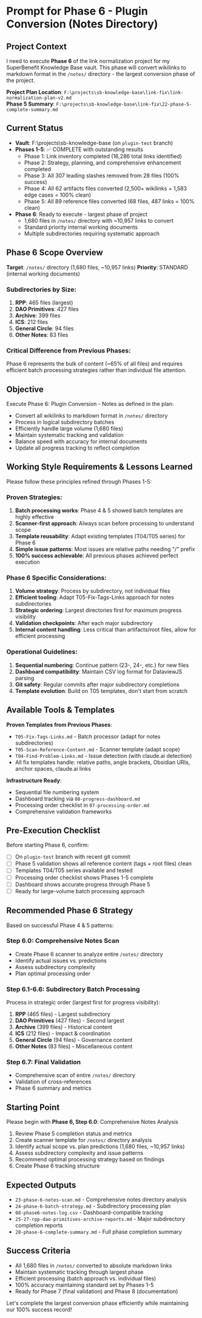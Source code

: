 # Prompt for Phase 6 - Plugin Conversion (Notes Directory)

## Project Context

I need to execute **Phase 6** of the link normalization project for my SuperBenefit Knowledge Base vault. This phase will convert wikilinks to markdown format in the `/notes/` directory - the largest conversion phase of the project.

**Project Plan Location**: `F:\projects\sb-knowledge-base\link-fix\link-normalization-plan-v2.md`  
**Phase 5 Summary**: `F:\projects\sb-knowledge-base\link-fix\22-phase-5-complete-summary.md`

## Current Status

- **Vault**: F:\projects\sb-knowledge-base (on `plugin-test` branch)
- **Phases 1-5**: ✅ COMPLETE with outstanding results
  - Phase 1: Link inventory completed (16,286 total links identified)
  - Phase 2: Strategy, planning, and comprehensive enhancement completed
  - Phase 3: All 307 leading slashes removed from 28 files (100% success)
  - Phase 4: All 62 artifacts files converted (2,500+ wikilinks + 1,583 edge cases = 100% clean)
  - Phase 5: All 89 reference files converted (68 files, 487 links = 100% clean)
- **Phase 6**: Ready to execute - largest phase of project
  - 1,680 files in `/notes/` directory with ~10,957 links to convert
  - Standard priority internal working documents
  - Multiple subdirectories requiring systematic approach

## Phase 6 Scope Overview

**Target**: `/notes/` directory (1,680 files, ~10,957 links)
**Priority**: STANDARD (internal working documents)

### Subdirectories by Size:
1. **RPP**: 465 files (largest)
2. **DAO Primitives**: 427 files  
3. **Archive**: 399 files
4. **ICS**: 212 files
5. **General Circle**: 94 files
6. **Other Notes**: 83 files

### **Critical Difference from Previous Phases**:
Phase 6 represents the bulk of content (~65% of all files) and requires efficient batch processing strategies rather than individual file attention.

## Objective

Execute Phase 6: Plugin Conversion - Notes as defined in the plan:

- Convert all wikilinks to markdown format in `/notes/` directory
- Process in logical subdirectory batches  
- Efficiently handle large volume (1,680 files)
- Maintain systematic tracking and validation
- Balance speed with accuracy for internal documents
- Update all progress tracking to reflect completion

## Working Style Requirements & Lessons Learned

Please follow these principles refined through Phases 1-5:

### **Proven Strategies**:
1. **Batch processing works**: Phase 4 & 5 showed batch templates are highly effective
2. **Scanner-first approach**: Always scan before processing to understand scope
3. **Template reusability**: Adapt existing templates (T04/T05 series) for Phase 6
4. **Simple issue patterns**: Most issues are relative paths needing "/" prefix
5. **100% success achievable**: All previous phases achieved perfect execution

### **Phase 6 Specific Considerations**:
1. **Volume strategy**: Process by subdirectory, not individual files
2. **Efficient tooling**: Adapt T05-Fix-Tags-Links approach for notes subdirectories
3. **Strategic ordering**: Largest directories first for maximum progress visibility
4. **Validation checkpoints**: After each major subdirectory
5. **Internal content handling**: Less critical than artifacts/root files, allow for efficient processing

### **Operational Guidelines**:
1. **Sequential numbering**: Continue pattern (23-, 24-, etc.) for new files
2. **Dashboard compatibility**: Maintain CSV log format for DataviewJS parsing
3. **Git safety**: Regular commits after major subdirectory completions
4. **Template evolution**: Build on T05 templates, don't start from scratch

## Available Tools & Templates

**Proven Templates from Previous Phases**:
- `T05-Fix-Tags-Links.md` - Batch processor (adapt for notes subdirectories)
- `T05-Scan-Reference-Content.md` - Scanner template (adapt scope)
- `T04-Find-Problem-Links.md` - Issue detection (with claude.ai detection)
- All fix templates handle: relative paths, angle brackets, Obsidian URIs, anchor spaces, claude.ai links

**Infrastructure Ready**:
- Sequential file numbering system
- Dashboard tracking via `08-progress-dashboard.md`
- Processing order checklist in `07-processing-order.md`
- Comprehensive validation frameworks

## Pre-Execution Checklist

Before starting Phase 6, confirm:

- [ ] On `plugin-test` branch with recent git commit
- [ ] Phase 5 validation shows all reference content (tags + root files) clean  
- [ ] Templates T04/T05 series available and tested
- [ ] Processing order checklist shows Phases 1-5 complete
- [ ] Dashboard shows accurate progress through Phase 5
- [ ] Ready for large-volume batch processing approach

## Recommended Phase 6 Strategy

Based on successful Phase 4 & 5 patterns:

### **Step 6.0: Comprehensive Notes Scan**
- Create Phase 6 scanner to analyze entire `/notes/` directory
- Identify actual issues vs. predictions
- Assess subdirectory complexity
- Plan optimal processing order

### **Step 6.1-6.6: Subdirectory Batch Processing**  
Process in strategic order (largest first for progress visibility):
1. **RPP** (465 files) - Largest subdirectory
2. **DAO Primitives** (427 files) - Second largest
3. **Archive** (399 files) - Historical content
4. **ICS** (212 files) - Impact & coordination
5. **General Circle** (94 files) - Governance content
6. **Other Notes** (83 files) - Miscellaneous content

### **Step 6.7: Final Validation**
- Comprehensive scan of entire `/notes/` directory
- Validation of cross-references
- Phase 6 summary and metrics

## Starting Point

Please begin with **Phase 6, Step 6.0**: Comprehensive Notes Analysis

1. Review Phase 5 completion status and metrics
2. Create scanner template for `/notes/` directory analysis
3. Identify actual scope vs. plan predictions (1,680 files, ~10,957 links)
4. Assess subdirectory complexity and issue patterns
5. Recommend optimal processing strategy based on findings
6. Create Phase 6 tracking structure

## Expected Outputs

- `23-phase-6-notes-scan.md` - Comprehensive notes directory analysis
- `24-phase-6-batch-strategy.md` - Subdirectory processing plan
- `08-phase6-notes-log.csv` - Dashboard-compatible tracking
- `25-27-rpp-dao-primitives-archive-reports.md` - Major subdirectory completion reports
- `28-phase-6-complete-summary.md` - Full phase completion summary

## Success Criteria

- All 1,680 files in `/notes/` converted to absolute markdown links
- Maintain systematic tracking through largest phase
- Efficient processing (batch approach vs. individual files)
- 100% accuracy maintaining standard set by Phases 1-5
- Ready for Phase 7 (final validation) and Phase 8 (documentation)

Let's complete the largest conversion phase efficiently while maintaining our 100% success record!